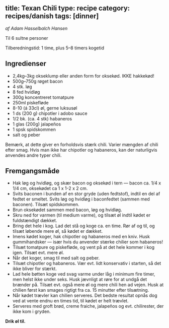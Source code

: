 title: Texan Chili
type: recipe
category: recipes/danish
tags: [dinner]
---
*af Adam Hasselbalch Hansen*

Til 6 sultne personer

Tilberedningstid: 1 time, plus 5–8 timers kogetid

Ingredienser
------------
 * 2,4kg–3kg okseklump eller anden form for oksekød. IKKE hakkekød!
 * 500g–750g røget bacon
 * 4 stk. løg
 * 8 fed hvidløg
 * 300g koncentreret tomatpure
 * 250ml piskefløde
 * 8-10 (á 33cl) øl, gerne luksusøl
 * 1 ds (200 g) chipotler i adobo sauce
 * 1/2 bk. (ca. 4 stk) habaneros
 * 1 glas (200g) jalapeños
 * 1 spsk spidskommen
 * salt og peber

Bemærk, at dette giver en forholdsvis stærk chili. Varier mængden af
chili efter smag. Hvis man ikke har chipotler og habaneros, kan der
naturligvis anvendes andre typer chili.

Fremgangsmåde
-------------
  * Hak løg og hvidløg, og skær bacon og oksekød i tern — bacon ca. 1/4 x 1/4 cm, oksekødet ca     1 x 1-2 x 2 cm.
  * Svits baconen i bunden af en stor gryde (uden fedtstof), indtil en del af fedtet er smeltet. Svits løg og hvidløg i baconfedtet (sammen med baconen). Tilsæt spidskommen.
  * Brun oksekødet sammen med bacon, løg og hvidløg.
  * Skru ned for varmen (til medium varme), og tilsæt øl indtil kødet er fuldstændigt dækket.
  * Bring det hele i kog. Lad det stå og koge ca. en time. Rør af og til, og tilsæt løbende mere øl, så kødet er dækket.
  * Imens kødet koger, hak chipotler og habaneros med en kniv. Husk gummihandsker — især hvis du anvender stærke chilier som habaneros!
  * Tilsæt tomatpure og piskefløde, og vent på at det hele kommer i kog igen. Tilsæt evt. mere øl.
  * Når det koger, smag til med salt og peber.
  * Tilsæt chipotler og habaneros. Vær evt. lidt konservativ i starten, så det ikke bliver for stærkt.
  * Lad hele bøtten koge ved svag varme under låg i minimum fire timer, men helst ikke under seks. Husk jævnligt at røre for at undgå det brænder på. Tilsæt evt. også mere øl og mere chili hen ad vejen. Husk at chilien først kan smages rigtigt fra ca. 15 minutter efter tilsætning.
  * Når kødet trævler kan chilien serveres. Det bedste resultat opnås dog ved at vente endnu en times tid, til kødet er helt trævlet.
  * Serveres med groft brød, creme fraiche, jalapeños og evt. chilirester, der ikke kom i gryden.

**Drik øl til.**
